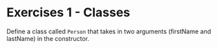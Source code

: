 # Exercises 1 - Classes 

Define a class called `Person` that takes in two arguments (firstName and lastName) in the constructor.
